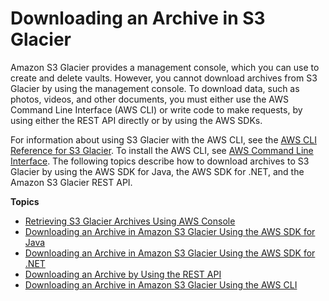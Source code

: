 # Downloading an Archive in S3 Glacier<a name="downloading-an-archive"></a>

Amazon S3 Glacier provides a management console, which you can use to create and delete vaults\. However, you cannot download archives from S3 Glacier by using the management console\. To download data, such as photos, videos, and other documents, you must either use the AWS Command Line Interface \(AWS CLI\) or write code to make requests, by using either the REST API directly or by using the AWS SDKs\. 

For information about using S3 Glacier with the AWS CLI, see the [AWS CLI Reference for S3 Glacier](http://docs.aws.amazon.com/cli/latest/reference/glacier/index.html)\. To install the AWS CLI, see [AWS Command Line Interface](http://aws.amazon.com/cli/)\. The following topics describe how to download archives to S3 Glacier by using the AWS SDK for Java, the AWS SDK for \.NET, and the Amazon S3 Glacier REST API\.

**Topics**
+ [Retrieving S3 Glacier Archives Using AWS Console](downloading-an-archive-two-steps.md)
+ [Downloading an Archive in Amazon S3 Glacier Using the AWS SDK for Java](downloading-an-archive-using-java.md)
+ [Downloading an Archive in Amazon S3 Glacier Using the AWS SDK for \.NET](downloading-an-archive-using-dotnet.md)
+ [Downloading an Archive by Using the REST API](downloading-an-archive-using-rest.md)
+ [Downloading an Archive in Amazon S3 Glacier Using the AWS CLI](downloading-an-archive-using-cli.md)